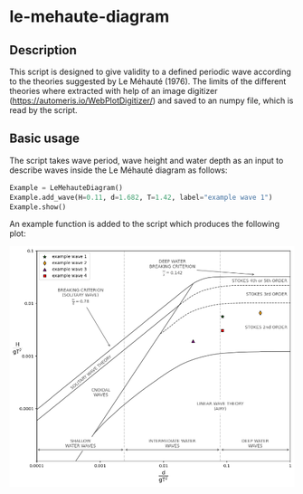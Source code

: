 # le-mehaute-diagram

## Description 

This script is designed to give validity to a defined periodic wave according to the theories suggested by Le Méhauté (1976).
The limits of the different theories where extracted with help of an image digitizer (https://automeris.io/WebPlotDigitizer/) and saved to an numpy file, which is read by the script.


## Basic usage

The script takes wave period, wave height and water depth as an input to describe waves inside the Le Méhauté diagram as follows:

```python
Example = LeMehauteDiagram()
Example.add_wave(H=0.11, d=1.682, T=1.42, label="example wave 1") 
Example.show()
```
An example function is added to the script which produces the following plot:

![Le Mehaute Diagram](Example_Diagram.png)

 
